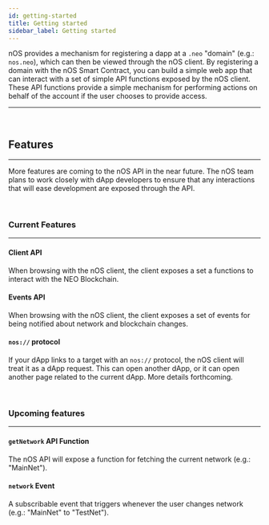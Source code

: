 ```yaml
---
id: getting-started
title: Getting started
sidebar_label: Getting started
---
```



nOS provides a mechanism for registering a dapp at a `.neo` "domain" (e.g.: `nos.neo`), which can
then be viewed through the nOS client.  By registering a domain with the nOS Smart Contract, you can
build a simple web app that can interact with a set of simple API functions exposed by the nOS
client. These API functions provide a simple mechanism for performing actions on behalf of the
account if the user chooses to provide access.

---


&nbsp;


## Features
---
More features are coming to the nOS API in the near future. The nOS team plans to work closely with
dApp developers to ensure that any interactions that will ease development are exposed through the
API.

&nbsp;

### Current Features
---
#### Client API
When browsing with the nOS client, the client exposes a set a functions to interact with the NEO
Blockchain.

#### Events API
When browsing with the nOS client, the client exposes a set of events for being notified about
network and blockchain changes.

#### `nos://` protocol
If your dApp links to a target with an `nos://` protocol, the nOS client will treat it as a dApp
request.  This can open another dApp, or it can open another page related to the current dApp.
More details forthcoming.

&nbsp;

### Upcoming features
---
#### `getNetwork` API Function
The nOS API will expose a function for fetching the current network (e.g.: "MainNet").

#### `network` Event
A subscribable event that triggers whenever the user changes network (e.g.: "MainNet" to "TestNet").